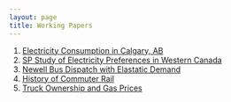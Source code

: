 ```yaml
---
layout: page
title: Working Papers
---
```


1. <a href="../pdf/Elec-Calgary.pdf">Electricity Consumption in Calgary, AB</a>
2. <a href="../pdf/Elec-SP.pdf">SP Study of Electricity Preferences in Western Canada</a>
3. <a href="../pdf/Bus-Dispatch.pdf">Newell Bus Dispatch with Elastatic Demand</a>
4. <a href="../pdf/Commuter-Rail.pdf">History of Commuter Rail</a>
5. <a href="../pdf/Truck-Paper.pdf">Truck Ownership and Gas Prices</a>
